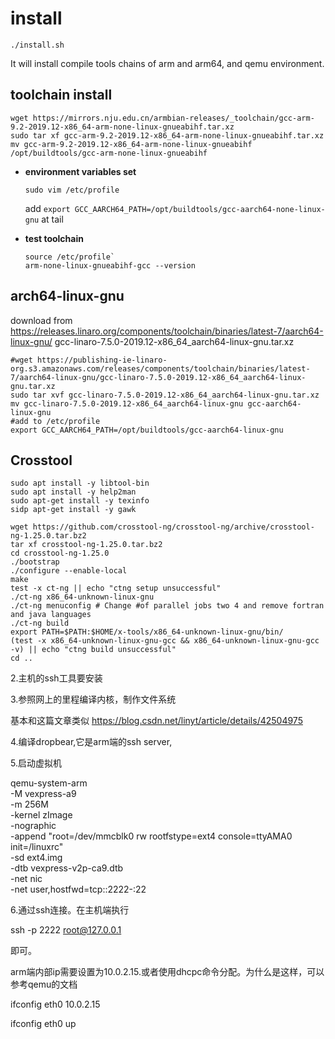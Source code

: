 # install
```
./install.sh
```
It will install compile tools chains of arm and arm64, and qemu environment.

## toolchain install

```shell
wget https://mirrors.nju.edu.cn/armbian-releases/_toolchain/gcc-arm-9.2-2019.12-x86_64-arm-none-linux-gnueabihf.tar.xz
sudo tar xf gcc-arm-9.2-2019.12-x86_64-arm-none-linux-gnueabihf.tar.xz
mv gcc-arm-9.2-2019.12-x86_64-arm-none-linux-gnueabihf /opt/buildtools/gcc-arm-none-linux-gnueabihf
```

- **environment variables set**

  `sudo vim /etc/profile`

  add `export GCC_AARCH64_PATH=/opt/buildtools/gcc-aarch64-none-linux-gnu` at tail

- **test toolchain**

  ```shell
  source /etc/profile`
  arm-none-linux-gnueabihf-gcc --version
  ```

## arch64-linux-gnu
download from https://releases.linaro.org/components/toolchain/binaries/latest-7/aarch64-linux-gnu/
gcc-linaro-7.5.0-2019.12-x86_64_aarch64-linux-gnu.tar.xz
```shell
#wget https://publishing-ie-linaro-org.s3.amazonaws.com/releases/components/toolchain/binaries/latest-7/aarch64-linux-gnu/gcc-linaro-7.5.0-2019.12-x86_64_aarch64-linux-gnu.tar.xz
sudo tar xvf gcc-linaro-7.5.0-2019.12-x86_64_aarch64-linux-gnu.tar.xz
mv gcc-linaro-7.5.0-2019.12-x86_64_aarch64-linux-gnu gcc-aarch64-linux-gnu
#add to /etc/profile
export GCC_AARCH64_PATH=/opt/buildtools/gcc-aarch64-linux-gnu
```
## Crosstool
```shell
sudo apt install -y libtool-bin
sudo apt install -y help2man
sudo apt-get install -y texinfo
sidp apt-get install -y gawk

wget https://github.com/crosstool-ng/crosstool-ng/archive/crosstool-ng-1.25.0.tar.bz2
tar xf crosstool-ng-1.25.0.tar.bz2
cd crosstool-ng-1.25.0
./bootstrap
./configure --enable-local
make
test -x ct-ng || echo "ctng setup unsuccessful"
./ct-ng x86_64-unknown-linux-gnu
./ct-ng menuconfig # Change #of parallel jobs two 4 and remove fortran and java languages
./ct-ng build
export PATH=$PATH:$HOME/x-tools/x86_64-unknown-linux-gnu/bin/
(test -x x86_64-unknown-linux-gnu-gcc && x86_64-unknown-linux-gnu-gcc -v) || echo "ctng build unsuccessful"
cd ..
```


2.主机的ssh工具要安装

3.参照网上的里程编译内核，制作文件系统

基本和这篇文章类似 https://blog.csdn.net/linyt/article/details/42504975

4.编译dropbear,它是arm端的ssh server,

5.启动虚拟机

qemu-system-arm \
    -M vexpress-a9 \
    -m 256M \
    -kernel zImage \
    -nographic \
    -append "root=/dev/mmcblk0 rw rootfstype=ext4 console=ttyAMA0 init=/linuxrc" \
    -sd ext4.img \
    -dtb vexpress-v2p-ca9.dtb \
    -net nic \
      -net user,hostfwd=tcp::2222-:22

6.通过ssh连接。在主机端执行

ssh -p 2222 root@127.0.0.1

即可。

arm端内部ip需要设置为10.0.2.15.或者使用dhcpc命令分配。为什么是这样，可以参考qemu的文档

ifconfig eth0 10.0.2.15

ifconfig eth0 up

